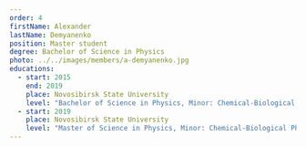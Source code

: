 ```yaml
---
order: 4
firstName: Alexander
lastName: Demyanenko
position: Master student
degree: Bachelor of Science in Physics
photo: ../../images/members/a-demyanenko.jpg
educations:
  - start: 2015
    end: 2019
    place: Novosibirsk State University
    level: "Bachelor of Science in Physics, Minor: Chemical-Biological Physics"
  - start: 2019
    place: Novosibirsk State University
    level: "Master of Science in Physics, Minor: Chemical-Biological Physics"
---
```


